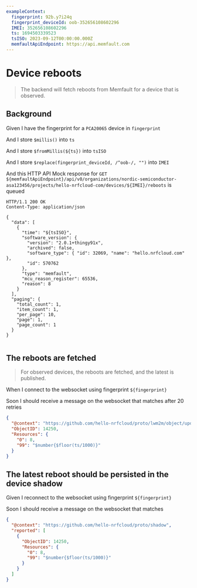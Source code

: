 ```yaml
---
exampleContext:
  fingerprint: 92b.y7i24q
  fingerprint_deviceId: oob-352656108602296
  IMEI: 352656108602296
  ts: 1694503339523
  tsISO: 2023-09-12T00:00:00.000Z
  memfaultApiEndpoint: https://api.memfault.com
---
```


# Device reboots

> The backend will fetch reboots from Memfault for a device that is observed.

## Background

Given I have the fingerprint for a `PCA20065` device in `fingerprint`

And I store `$millis()` into `ts`

And I store `$fromMillis(${ts})` into `tsISO`

And I store `$replace(fingerprint_deviceId, /^oob-/, "")` into `IMEI`

And this HTTP API Mock response for
`GET ${memfaultApiEndpoint}/api/v0/organizations/nordic-semiconductor-asa123456/projects/hello-nrfcloud-com/devices/${IMEI}/reboots`
is queued

```
HTTP/1.1 200 OK
Content-Type: application/json

{
  "data": [
    {
      "time": "${tsISO}",
      "software_version": {
        "version": "2.0.1+thingy91x",
        "archived": false,
        "software_type": { "id": 32069, "name": "hello.nrfcloud.com" },
        "id": 570762
      },
      "type": "memfault",
      "mcu_reason_register": 65536,
      "reason": 8
    }
  ],
  "paging": {
    "total_count": 1,
    "item_count": 1,
    "per_page": 10,
    "page": 1,
    "page_count": 1
  }
}


```

## The reboots are fetched

> For observed devices, the reboots are fetched, and the latest is published.

When I connect to the websocket using fingerprint `${fingerprint}`

Soon I should receive a message on the websocket that matches after 20 retries

```json
{
  "@context": "https://github.com/hello-nrfcloud/proto/lwm2m/object/update",
  "ObjectID": 14250,
  "Resources": {
    "0": 8,
    "99": "$number{$floor(ts/1000)}"
  }
}
```

## The latest reboot should be persisted in the device shadow

Given I reconnect to the websocket using fingerprint `${fingerprint}`

Soon I should receive a message on the websocket that matches

```json
{
  "@context": "https://github.com/hello-nrfcloud/proto/shadow",
  "reported": [
    {
      "ObjectID": 14250,
      "Resources": {
        "0": 8,
        "99": "$number{$floor(ts/1000)}"
      }
    }
  ]
}
```
